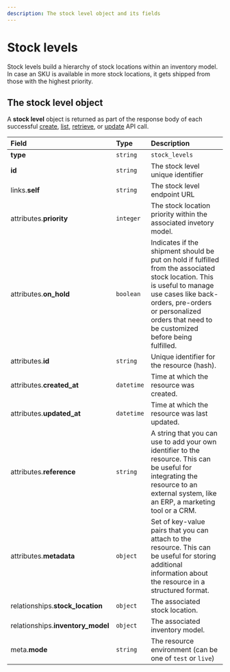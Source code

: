 ```yaml
---
description: The stock level object and its fields
---
```


# Stock levels

Stock levels build a hierarchy of stock locations within an inventory model. In case an SKU is available in more stock locations, it gets shipped from those with the highest priority.

## The stock level object

A **stock level** object is returned as part of the response body of each successful [create](https://docs.commercelayer.io/api/resources/stock_levels/create_stock_level), [list](https://docs.commercelayer.io/api/resources/stock_levels/list_stock_levels), [retrieve](https://docs.commercelayer.io/api/resources/stock_levels/retrieve_stock_level), or [update](https://docs.commercelayer.io/api/resources/stock_levels/update_stock_level) API call.

| Field | Type | Description |
| :--- | :--- | :--- |
| **type** | `string` | `stock_levels` |
| **id** | `string` | The stock level unique identifier |
| links.**self** | `string` | The stock level endpoint URL |
| attributes.**priority** | `integer` | The stock location priority within the associated invetory model. |
| attributes.**on\_hold** | `boolean` | Indicates if the shipment should be put on hold if fulfilled from the associated stock location. This is useful to manage use cases like back-orders, pre-orders or personalized orders that need to be customized before being fulfilled. |
| attributes.**id** | `string` | Unique identifier for the resource \(hash\). |
| attributes.**created\_at** | `datetime` | Time at which the resource was created. |
| attributes.**updated\_at** | `datetime` | Time at which the resource was last updated. |
| attributes.**reference** | `string` | A string that you can use to add your own identifier to the resource. This can be useful for integrating the resource to an external system, like an ERP, a marketing tool or a CRM. |
| attributes.**metadata** | `object` | Set of key-value pairs that you can attach to the resource. This can be useful for storing additional information about the resource in a structured format. |
| relationships.**stock\_location** | `object` | The associated stock location. |
| relationships.**inventory\_model** | `object` | The associated inventory model. |
| meta.**mode** | `string` | The resource environment \(can be one of `test` or `live`\) |

